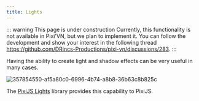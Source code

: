```yaml
---
title: Lights
---
```


::: warning This page is under construction
Currently, this functionality is not available in Pixi'VN, but we plan to implement it. You can follow the development and show your interest in the following thread <https://github.com/DRincs-Productions/pixi-vn/discussions/283>.
:::

Having the ability to create light and shadow effects can be very useful in many cases.

![357854550-af5a80c0-6996-4b74-a8b8-36b63c8b825c](https://github.com/user-attachments/assets/1ce47130-322e-4a62-96c0-b5513615545c)

The [PixiJS Lights](https://userland.pixijs.io/lights/docs/index.html) library provides this capability to PixiJS.

